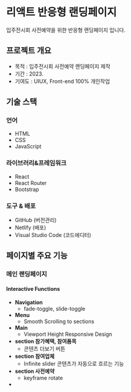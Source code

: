 # 리액트 반응형 랜딩페이지
입주전시회 사전예약을 위한 반응형 랜딩페이지 입니다.

## 프로젝트 개요
* 목적 : 입주전시회 사전예약 랜딩페이지 제작
* 기간 : 2023.
* 기여도 : UIUX, Front-end 100% 개인작업

## 기술 스택
### 언어
* HTML
* CSS
* JavaScript
  
### 라이브러리&프레임워크
* React
* React Router
* Bootstrap

### 도구 & 배포
* GitHub (버전관리)
* Netlify (배포)
* Visual Studio Code (코드에디터)

## 페이지별 주요 기능
### 메인 랜딩페이지
#### Interactive Functions
* __Navigation__
  * fade-toggle, slide-toggle
* __Menu__
  * Smooth Scrolling to sections
* __Main__
  * Viewport Height Responsive Design
* __section 참가혜택, 참여품목__
  * 콘텐츠 더보기 버튼
* __section 참여업체__
  * Infinite slider 콘텐츠가 자동으로 흐르는 기능
* __section 사전예약__
  * keyframe rotate
* 
